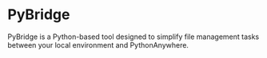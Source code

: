 # PyBridge
PyBridge is a Python-based tool designed to simplify file management tasks between your local environment and PythonAnywhere.
